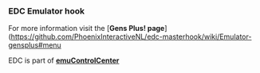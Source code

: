 ### EDC Emulator hook

For more information visit the [**Gens Plus! page**](https://github.com/PhoenixInteractiveNL/edc-masterhook/wiki/Emulator-gensplus#menu

EDC is part of [**emuControlCenter**](https://github.com/PhoenixInteractiveNL/emuControlCenter/wiki)
